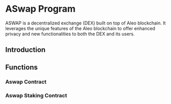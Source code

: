 # ASwap Program

ASWAP is a decentralized exchange (DEX) built on top of Aleo blockchain. It leverages the unique features of the Aleo blockchain to offer enhanced privacy and new functionalities to both the DEX and its users.

## Introduction

## Functions

### Aswap Contract


### Aswap Staking Contract

